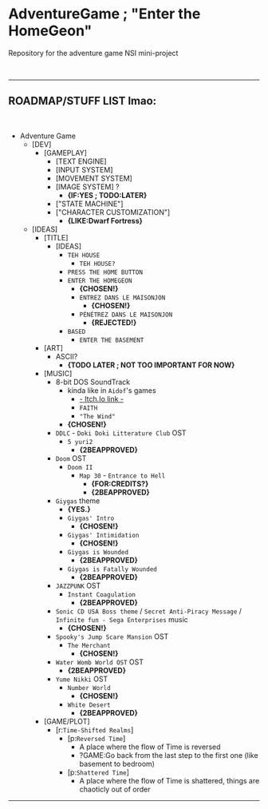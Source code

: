 # AdventureGame ; "Enter the HomeGeon"
Repository for the adventure game NSI mini-project

&nbsp;

---

## ROADMAP/STUFF LIST lmao:
&nbsp;

- Adventure Game
  - [DEV]
    - [GAMEPLAY]
      - [TEXT ENGINE]
      - [INPUT SYSTEM]
      - [MOVEMENT SYSTEM]
      - [IMAGE SYSTEM] ?
        - **{IF:YES ; TODO:LATER}**
      - ["STATE MACHINE"]
      - ["CHARACTER CUSTOMIZATION"]
        - **{LIKE:Dwarf Fortress}**
  - [IDEAS]
    - [TITLE]
      - [IDEAS]
        - `TEH HOUSE`
          - `TEH HOUSE?`
        - `PRESS THE HOME BUTTON`
        - `ENTER THE HOMEGEON`
          - **{CHOSEN!}**
          - `ENTREZ DANS LE MAISONJON`
            - **{CHOSEN!}**
          - `PÉNÉTREZ DANS LE MAISONJON`
            - **{REJECTED!}**
        - `BASED`
          - `ENTER THE BASEMENT`
        <!--- "[insert chemical element here]" -->
    - [ART]
      - ASCII?
        - **{TODO LATER ; NOT TOO IMPORTANT FOR NOW}**
    - [MUSIC]
      - 8-bit DOS SoundTrack
        - kinda like in `Aidof`'s games
          - [- Itch.Io link -](https://airdorf.itch.io/)
          - `FAITH`
          - `"The Wind"`
        - **{CHOSEN!}**
      - `DDLC` - `Doki Doki Litterature Club` OST
        - `5 yuri2`
          - **{2BEAPPROVED}**
      - `Doom` OST
        - `Doom II`
          - `Map 30` - `Entrance to Hell`
            - **{FOR:CREDITS?}**
            - **{2BEAPPROVED}**
      - `Giygas` theme
        - **{YES.}**
        - `Giygas' Intro`
          - **{CHOSEN!}**
        - `Giygas' Intimidation`
          - **{CHOSEN!}**
        - `Giygas is Wounded`
          - **{2BEAPPROVED}**
        - `Giygas is Fatally Wounded`
          - **{2BEAPPROVED}**
        <!--- **{TODO:Lower Floors}** -->
      - `JAZZPUNK` OST
        - `Instant Coagulation`
          - **{2BEAPPROVED}**
      - `Sonic CD USA Boss theme` / `Secret Anti-Piracy Message` / `Infinite fun - Sega Enterprises` music
        - **{CHOSEN!}**
      - `Spooky's Jump Scare Mansion` OST
        - `The Merchant`
          - **{CHOSEN!}**
      - `Water Womb World OST` OST
        - **{2BEAPPROVED}**
      - `Yume Nikki` OST
        - `Number World`
          - **{CHOSEN!}**
        - `White Desert`
          - **{2BEAPPROVED}**
    - [GAME/PLOT]
      - [r:`Time-Shifted Realms`]
        - [p:`Reversed Time`]
          - A place where the flow of Time is reversed
          - ?GAME:Go back from the last step to the first one (like basement to bedroom)
        - [p:`Shattered Time`]
          - A place where the flow of Time is shattered, things are chaoticly out of order

---